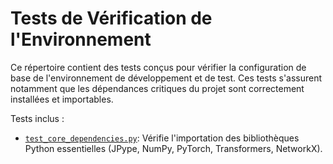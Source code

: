 # Tests de Vérification de l'Environnement

Ce répertoire contient des tests conçus pour vérifier la configuration de base de l'environnement de développement et de test. Ces tests s'assurent notamment que les dépendances critiques du projet sont correctement installées et importables.

Tests inclus :
- [`test_core_dependencies.py`](test_core_dependencies.py:1): Vérifie l'importation des bibliothèques Python essentielles (JPype, NumPy, PyTorch, Transformers, NetworkX).